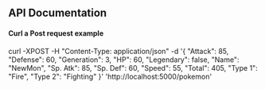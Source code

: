 ## API Documentation

#### Curl a Post request example

curl -XPOST -H "Content-Type: application/json" -d '{ "Attack": 85,
    "Defense": 60,
    "Generation": 3,
    "HP": 60,
    "Legendary": false,
    "Name": "NewMon",
    "Sp. Atk": 85,
    "Sp. Def": 60,
    "Speed": 55,
    "Total": 405,
    "Type 1": "Fire",
    "Type 2": "Fighting"
  }' 'http://localhost:5000/pokemon'
